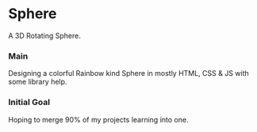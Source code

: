 # Sphere
A 3D Rotating Sphere.

### Main
Designing a colorful Rainbow kind Sphere in mostly HTML, CSS & JS with some library help.
### Initial Goal
Hoping to merge 90% of my projects learning into one.
